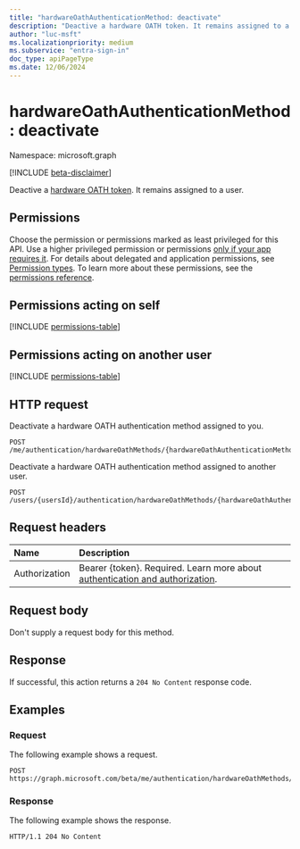 ```yaml
---
title: "hardwareOathAuthenticationMethod: deactivate"
description: "Deactive a hardware OATH token. It remains assigned to a user."
author: "luc-msft"
ms.localizationpriority: medium
ms.subservice: "entra-sign-in"
doc_type: apiPageType
ms.date: 12/06/2024
---
```


# hardwareOathAuthenticationMethod: deactivate

Namespace: microsoft.graph

[!INCLUDE [beta-disclaimer](../../includes/beta-disclaimer.md)]

Deactive a [hardware OATH token](../resources/hardwareoathauthenticationmethod.md). It remains assigned to a user.

## Permissions

Choose the permission or permissions marked as least privileged for this API. Use a higher privileged permission or permissions [only if your app requires it](/graph/permissions-overview#best-practices-for-using-microsoft-graph-permissions). For details about delegated and application permissions, see [Permission types](/graph/permissions-overview#permission-types). To learn more about these permissions, see the [permissions reference](/graph/permissions-reference).

## Permissions acting on self
<!-- {
  "blockType": "permissions",
  "name": "hardwareoathauthenticationmethod-deactivate-permissions"
}
-->
[!INCLUDE [permissions-table](../includes/permissions/hardwareoathauthenticationmethod-deactivate-permissions.md)]

## Permissions acting on another user
<!-- {
  "blockType": "permissions",
  "name": "hardwareoathauthenticationmethod-deactivate-2-permissions"
}
-->
[!INCLUDE [permissions-table](../includes/permissions/hardwareoathauthenticationmethod-deactivate-2-permissions.md)]

## HTTP request
Deactivate a hardware OATH authentication method assigned to you.
<!-- {
  "blockType": "ignored"
}
-->
``` http
POST /me/authentication/hardwareOathMethods/{hardwareOathAuthenticationMethodId}/deactivate
```

Deactivate a hardware OATH authentication method assigned to another user.
<!-- {
  "blockType": "ignored"
}
-->
``` http
POST /users/{usersId}/authentication/hardwareOathMethods/{hardwareOathAuthenticationMethodId}/deactivate
```

## Request headers

|Name|Description|
|:---|:---|
|Authorization|Bearer {token}. Required. Learn more about [authentication and authorization](/graph/auth/auth-concepts).|

## Request body

Don't supply a request body for this method.

## Response

If successful, this action returns a `204 No Content` response code.

## Examples

### Request

The following example shows a request.
<!-- {
  "blockType": "request",
  "name": "hardwareoathauthenticationmethodthis.deactivate"
}
-->
``` http
POST https://graph.microsoft.com/beta/me/authentication/hardwareOathMethods/{hardwareOathAuthenticationMethodId}/deactivate
```


### Response

The following example shows the response.
<!-- {
  "blockType": "response",
  "truncated": true
}
-->
``` http
HTTP/1.1 204 No Content
```

